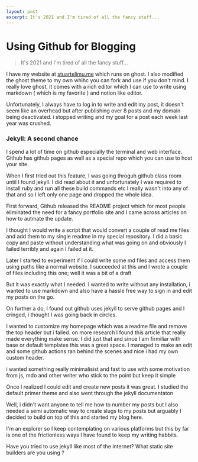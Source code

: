 ```yaml
---
layout: post
excerpt: It's 2021 and I'm tired of all the fancy stuff...
---
```


# Using Github for Blogging

> It's 2021 and I'm tired of all the fancy stuff...

I have my website at [stuartelimu.me]() which runs on ghost. I also modified the ghost theme to my own whihc you can fork and use if you don't mind. 
I really love ghost, it comes with a rich editor which I can use to write  using markdown ( which is my favorite ) and notion like editor.

Unfortunately, I always have to log in to write and edit my post, it doesn't seem like an overhead but after publishing over 8 posts and my domain being deactivated. i stopped writing and my goal for a post each week last year was crushed.

### Jekyll: A second chance 

I spend a lot of time on github especially the terminal and web interface. Github has github pages as well as a special repo which you can use to host your site.

When I first tried out this feature, I was going throguh github class room until I found jekyll. I did read about it and unfortunately I was required to install ruby and run all these build commands etc I really wasn't into any of that and so I left only one page and dropped the whole idea.

First forward, Github released the README project which for most people eliminated the need for a fancy portfolio site and I came across articles on how to autmate the update.

I thought I would write a script that would convert a couple of read me files and add them to my single readme in my special repository. I did a basic copy and paste without understanding what was going on and obviously I failed terribly and again I failed at it.

Later I started to experiment if I could write some md files and access them using paths like a normal website. I succeeded at this and I wrote a couple of files including this one; well it was a bit of a draft 

But it was exactly what I needed. I wanted to write without any installation, i wanted to use markdown and also have a hassle free way to sign in and edit my posts on the go.

On further a do, I found out github uses jekyll to serve github pages and I cringed, i thought I was going back in circles. 

I wanted to customize my homepage which was a readme file and remove the top header but i failed. on more research I found this article that really made everything make sense. I did just that and since I am firmiliar with base or default templates this was a great space. I managed to make an edit and some github actions ran behind the scenes and nice i had my own custom header. 

i wanted something really minimalisist and fast to use with some motivation from js, mdo and other writer who stick to the point but keep it simple

Once I realized I could edit and create new posts it was great. I studied the default primer theme and also went through the jekyll documentaton

Well, i didn't want anyone to tell me how to number my posts but I also needed a semi automatic way to create slugs to my posts but arguably I decided to build on top of this and started my blog here.

I'm an explorer so I keep contemplating on various platforms but this by far is one of the frictionless ways I have found to keep my writing habbits.

Have you tried to use jekyll like most of the internet? What static site builders are you using ?
